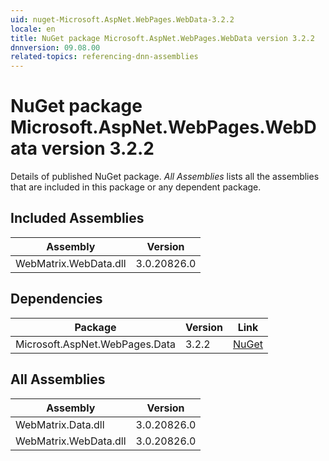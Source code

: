 ```yaml
---
uid: nuget-Microsoft.AspNet.WebPages.WebData-3.2.2
locale: en
title: NuGet package Microsoft.AspNet.WebPages.WebData version 3.2.2
dnnversion: 09.08.00
related-topics: referencing-dnn-assemblies
---
```


# NuGet package Microsoft.AspNet.WebPages.WebData version 3.2.2
Details of published NuGet package.
*All Assemblies* lists all the assemblies that are included in this package or any dependent package.

## Included Assemblies

|Assembly|Version|
|---|---|
|WebMatrix.WebData.dll|3.0.20826.0|

## Dependencies

|Package|Version|Link|
|---|---|---|
|Microsoft.AspNet.WebPages.Data|3.2.2|[NuGet](https://www.nuget.org/packages/Microsoft.AspNet.WebPages.Data/3.2.2)|

## All Assemblies

|Assembly|Version|
|---|---|
|WebMatrix.Data.dll|3.0.20826.0|
|WebMatrix.WebData.dll|3.0.20826.0|

